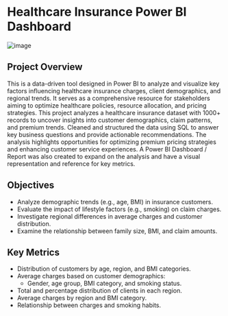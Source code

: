 # Healthcare Insurance Power BI Dashboard

![image](https://github.com/user-attachments/assets/7e60ead2-239f-433b-ac43-7086d29a4f77)


## Project Overview
This is a data-driven tool designed in Power BI to analyze and visualize key factors influencing healthcare insurance charges, client demographics, and regional trends. It serves as a comprehensive resource for stakeholders aiming to optimize healthcare policies, resource allocation, and pricing strategies.
This project analyzes a healthcare insurance dataset with 1000+ records to uncover insights into customer demographics, claim patterns, and premium trends. Cleaned and structured the data using SQL to answer key business questions and provide actionable recommendations. The analysis highlights opportunities for optimizing premium pricing strategies and enhancing customer service experiences. A Power BI Dashboard / Report was also created to expand on the analysis and have a visual representation and reference for key metrics.

## Objectives
- Analyze demographic trends (e.g., age, BMI) in insurance customers.
- Evaluate the impact of lifestyle factors (e.g., smoking) on claim charges.
- Investigate regional differences in average charges and customer distribution.
- Examine the relationship between family size, BMI, and claim amounts.

## Key Metrics
- Distribution of customers by age, region, and BMI categories.
- Average charges based on customer demographics:
  - Gender, age group, BMI category, and smoking status.
- Total and percentage distribution of clients in each region.
- Average charges by region and BMI category.
- Relationship between charges and smoking habits.

